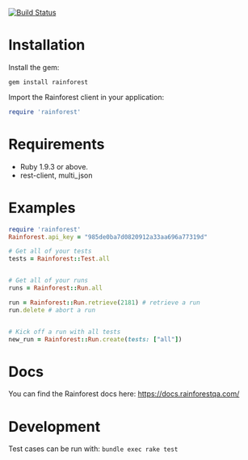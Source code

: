 [![Build Status](https://travis-ci.org/rainforestapp/rainforest-ruby.png?branch=master)](https://travis-ci.org/rainforestapp/rainforest-ruby)

# Installation

Install the gem:

```
gem install rainforest
```

Import the Rainforest client in your application:

```ruby
require 'rainforest'
```

# Requirements

* Ruby 1.9.3 or above.
* rest-client, multi_json


# Examples

```ruby
require 'rainforest'
Rainforest.api_key = "985de0ba7d0820912a33aa696a77319d"

# Get all of your tests
tests = Rainforest::Test.all


# Get all of your runs
runs = Rainforest::Run.all

run = Rainforest::Run.retrieve(2181) # retrieve a run
run.delete # abort a run


# Kick off a run with all tests
new_run = Rainforest::Run.create(tests: ["all"])
```

# Docs

You can find the Rainforest docs here: https://docs.rainforestqa.com/


# Development

Test cases can be run with: `bundle exec rake test`
